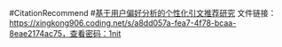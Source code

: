 #CitationRecommend
#[基于用户偏好分析的个性化引文推荐研究](https://xingkong906.coding.net/s/a8dd057a-fea7-4f78-bcaa-8eae2174ac75)
文件链接：https://xingkong906.coding.net/s/a8dd057a-fea7-4f78-bcaa-8eae2174ac75，查看密码：1nit
